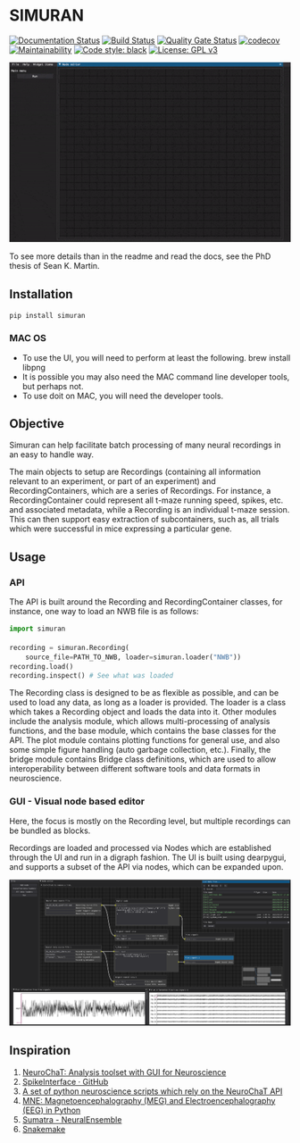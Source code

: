 # SIMURAN

[![Documentation Status](https://readthedocs.org/projects/simuran/badge/?version=latest)](https://simuran.readthedocs.io/en/latest/?badge=latest)
[![Build Status](https://travis-ci.com/seankmartin/SIMURAN.svg?branch=master)](https://app.travis-ci.com/github/seankmartin/SIMURAN)
[![Quality Gate Status](https://sonarcloud.io/api/project_badges/measure?project=seankmartin_SIMURAN&metric=alert_status)](https://sonarcloud.io/summary/new_code?id=seankmartin_SIMURAN)
[![codecov](https://codecov.io/gh/seankmartin/SIMURAN/branch/main/graph/badge.svg?token=F67OEU0PF2)](https://codecov.io/gh/seankmartin/SIMURAN)
[![Maintainability](https://api.codeclimate.com/v1/badges/97aa79ac8f356de695d5/maintainability)](https://codeclimate.com/github/seankmartin/SIMURAN/maintainability)
[![Code style: black](https://img.shields.io/badge/code%20style-black-000000.svg)](https://github.com/psf/black)
[![License: GPL v3](https://img.shields.io/badge/License-GPLv3-blue.svg)](https://www.gnu.org/licenses/gpl-3.0)

![Demo of UI](demo.gif)

To see more details than in the readme and read the docs, see the PhD thesis of Sean K. Martin.

## Installation

```console
pip install simuran
```

### MAC OS

- To use the UI, you will need to perform at least the following. brew install libpng
- It is possible you may also need the MAC command line developer tools, but perhaps not.
- To use doit on MAC, you will need the developer tools.

## Objective

Simuran can help facilitate batch processing of many neural recordings in an easy to handle way.

The main objects to setup are Recordings (containing all information relevant to an experiment, or part of an experiment) and RecordingContainers, which are a series of Recordings.
For instance, a RecordingContainer could represent all t-maze running speed, spikes, etc. and associated metadata, while a Recording is an individual t-maze session.
This can then support easy extraction of subcontainers, such as, all trials which were successful in mice expressing a particular gene.

## Usage

### API

The API is built around the Recording and RecordingContainer classes, for instance, one way to load an NWB file is as follows:

```python
import simuran

recording = simuran.Recording(
    source_file=PATH_TO_NWB, loader=simuran.loader("NWB"))
recording.load()
recording.inspect() # See what was loaded
```

The Recording class is designed to be as flexible as possible, and can be used to load any data, as long as a loader is provided.
The loader is a class which takes a Recording object and loads the data into it.
Other modules include the analysis module, which allows multi-processing of analysis functions, and the base module, which contains the base classes for the API.
The plot module contains plotting functions for general use, and also some simple figure handling (auto garbage collection, etc.).
Finally, the bridge module contains Bridge class definitions, which are used to allow interoperability between different software tools and data formats in neuroscience.

### GUI - Visual node based editor

Here, the focus is mostly on the Recording level, but multiple recordings can be bundled as blocks.

Recordings are loaded and processed via Nodes which are established through the UI and run in a digraph fashion.
The UI is built using dearpygui, and supports a subset of the API via nodes, which can be expanded upon.

![Demo of UI still](Demo2.PNG)

## Inspiration

1. [NeuroChaT: Analysis toolset with GUI for Neuroscience](https://github.com/seankmartin/NeuroChaT)
2. [SpikeInterface · GitHub](https://github.com/SpikeInterface)
3. [A set of python neuroscience scripts which rely on the NeuroChaT API](https://github.com/seankmartin/NeuroChaT_API_Scripts)
4. [MNE: Magnetoencephalography (MEG) and Electroencephalography (EEG) in Python](https://github.com/mne-tools/mne-python/)
5. [Sumatra - NeuralEnsemble](http://neuralensemble.org/sumatra/)
6. [Snakemake](https://snakemake.readthedocs.io/en/stable/)

